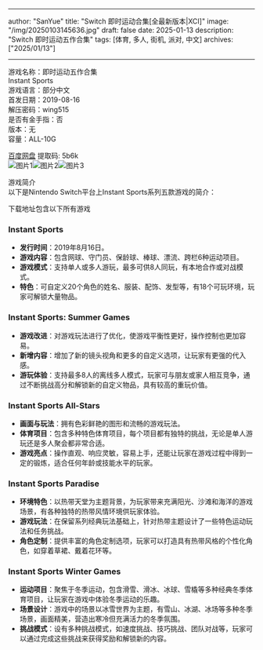
---
author: "SanYue"
title: "Switch 即时运动合集[全最新版本|XCI]"
image: "/img/20250103145636.jpg"
draft: false
date: 2025-01-13
description: "Switch 即时运动五作合集"
tags: [体育, 多人, 街机, 派对, 中文]
archives: ["2025/01/13"]

---

游戏名称：即时运动五作合集   
Instant Sports    
游戏语言：部分中文  
首发日期：2019-08-16  
解压密码：wing515  
是否有金手指：否  
版本：无   
容量：ALL-10G

[百度网盘](https://pan.baidu.com/s/1QzPuMyy7YMCFhbdpS3FILA) 提取码: 5b6k  
![图片1](/img/scgadj.jpg)![图片2](/img/scgadi.jpg)![图片3](/img/scgadk.jpg)  

游戏简介  
以下是Nintendo Switch平台上Instant Sports系列五款游戏的简介：

下载地址包含以下所有游戏

### Instant Sports
- **发行时间**：2019年8月16日。
- **游戏内容**：包含网球、守门员、保龄球、棒球、漂流、跨栏6种运动项目。
- **游戏模式**：支持单人或多人游玩，最多可供8人同玩，有本地合作或对战模式。
- **特色**：可自定义20个角色的姓名、服装、配饰、发型等，有18个可玩环境，玩家可解锁大量物品。

### Instant Sports: Summer Games
- **游戏改进**：对游戏玩法进行了优化，使游戏平衡性更好，操作控制也更加容易。
- **新增内容**：增加了新的镜头视角和更多的自定义选项，让玩家有更强的代入感。
- **游玩体验**：支持最多8人的离线多人模式，玩家可与朋友或家人相互竞争，通过不断挑战高分和解锁新的自定义物品，具有较高的重玩价值。

### Instant Sports All-Stars
- **画面与玩法**：拥有色彩鲜艳的图形和流畅的游戏玩法。
- **体育项目**：包含多种特色体育项目，每个项目都有独特的挑战，无论是单人游玩还是多人聚会都非常合适。
- **游戏亮点**：操作直观、响应灵敏，容易上手，还能让玩家在游戏过程中得到一定的锻炼，适合任何年龄或技能水平的玩家。

### Instant Sports Paradise
- **环境特色**：以热带天堂为主题背景，为玩家带来充满阳光、沙滩和海洋的游戏场景，有各种独特的热带风情环境供玩家体验。
- **游戏玩法**：在保留系列经典玩法基础上，针对热带主题设计了一些特色运动玩法和任务挑战。
- **角色定制**：提供丰富的角色定制选项，玩家可以打造具有热带风格的个性化角色，如穿着草裙、戴着花环等。

### Instant Sports Winter Games
- **运动项目**：聚焦于冬季运动，包含滑雪、滑冰、冰球、雪橇等多种经典冬季体育项目，让玩家在游戏中体验冬季运动的乐趣。
- **场景设计**：游戏中的场景以冰雪世界为主题，有雪山、冰湖、冰场等多种冬季场景，画面精美，营造出寒冷但充满活力的冬季氛围。
- **挑战模式**：设有多种挑战模式，如速度挑战、技巧挑战、团队对战等，玩家可以通过完成这些挑战来获得奖励和解锁新的内容。
